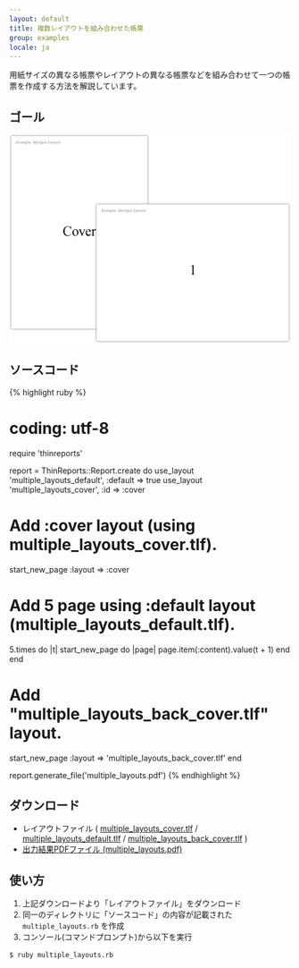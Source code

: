 ```yaml
---
layout: default
title: 複数レイアウトを組み合わせた帳票
group: examples
locale: ja
---
```


用紙サイズの異なる帳票やレイアウトの異なる帳票などを組み合わせて一つの帳票を作成する方法を解説しています。

## ゴール

![ゴール](images/multiple_layouts_001.png "ゴール")

## ソースコード

{% highlight ruby %}
# coding: utf-8

require 'thinreports'

report = ThinReports::Report.create do
  use_layout 'multiple_layouts_default', :default => true
  use_layout 'multiple_layouts_cover',   :id => :cover

  # Add :cover layout (using multiple_layouts_cover.tlf).
  start_new_page :layout => :cover

  # Add 5 page using :default layout (multiple_layouts_default.tlf).
  5.times do |t|
    start_new_page do |page|
      page.item(:content).value(t + 1)
    end
  end

  # Add "multiple_layouts_back_cover.tlf" layout.
  start_new_page :layout => 'multiple_layouts_back_cover.tlf'
end

report.generate_file('multiple_layouts.pdf')
{% endhighlight %}

## ダウンロード

* レイアウトファイル ( [multiple_layouts_cover.tlf](files/multiple_layouts_cover.tlf) / [multiple_layouts_default.tlf](files/multiple_layouts_default.tlf) / [multiple_layouts_back_cover.tlf](files/multiple_layouts_back_cover.tlf) )
* [出力結果PDFファイル (multiple_layouts.pdf)](files/multiple_layouts.pdf)

## 使い方

1. 上記ダウンロードより「レイアウトファイル」をダウンロード
2. 同一のディレクトリに「ソースコード」の内容が記載された `multiple_layouts.rb` を作成
3. コンソール(コマンドプロンプト)から以下を実行

~~~~
$ ruby multiple_layouts.rb
~~~~
